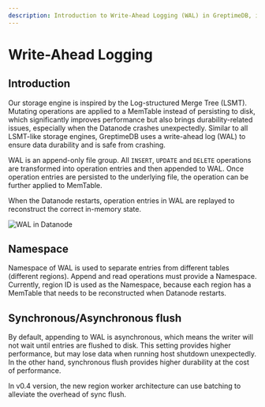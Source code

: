 ```yaml
---
description: Introduction to Write-Ahead Logging (WAL) in GreptimeDB, its purpose, architecture, and operational modes.
---
```


# Write-Ahead Logging

## Introduction

Our storage engine is inspired by the Log-structured Merge Tree (LSMT). Mutating operations are
applied to a MemTable instead of persisting to disk, which significantly improves performance but
also brings durability-related issues, especially when the Datanode crashes unexpectedly. Similar
to all LSMT-like storage engines, GreptimeDB uses a write-ahead log (WAL) to ensure data durability
and is safe from crashing.

WAL is an append-only file group. All `INSERT`, `UPDATE` and `DELETE` operations are transformed into
operation entries and then appended to WAL. Once operation entries are persisted to the underlying
file, the operation can be further applied to MemTable.

When the Datanode restarts, operation entries in WAL are replayed to reconstruct the correct
in-memory state.

![WAL in Datanode](/wal.png)

## Namespace

Namespace of WAL is used to separate entries from different tables (different regions). Append and
read operations must provide a Namespace. Currently, region ID is used as the Namespace, because
each region has a MemTable that needs to be reconstructed when Datanode restarts.

## Synchronous/Asynchronous flush

By default, appending to WAL is asynchronous, which means the writer will not wait until entries are
flushed to disk. This setting provides higher performance, but may lose data when running host shutdown unexpectedly. In the other hand, synchronous flush provides higher durability at the cost of performance.

In v0.4 version, the new region worker architecture can use batching to alleviate the overhead of sync flush.
